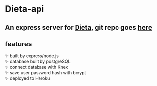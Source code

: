 # Dieta-api

## An express server for [Dieta](https://yuwen-dieta.netlify.app/), git repo goes [here](https://github.com/yuwen-c/dieta)


## features
✨ built by express/node.js\
✨ database built by postgreSQL\
✨ connect database with Knex\
✨ save user password hash with bcrypt\
✨ deployed to Heroku